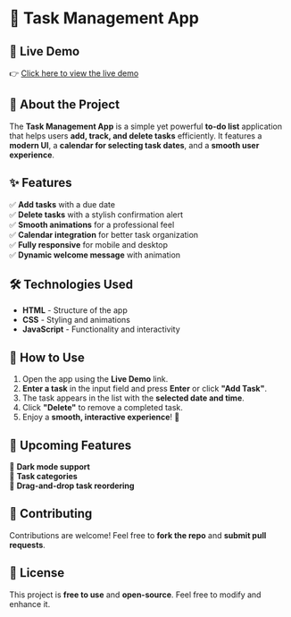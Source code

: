 # 📝 Task Management App

## 📌 Live Demo
👉 [Click here to view the live demo](https://ganesh1248.github.io/Task_Management_App/)

## 📖 About the Project
The **Task Management App** is a simple yet powerful **to-do list** application that helps users **add, track, and delete tasks** efficiently. It features a **modern UI**, a **calendar for selecting task dates**, and a **smooth user experience**.

## ✨ Features
✅ **Add tasks** with a due date  
✅ **Delete tasks** with a stylish confirmation alert  
✅ **Smooth animations** for a professional feel  
✅ **Calendar integration** for better task organization  
✅ **Fully responsive** for mobile and desktop  
✅ **Dynamic welcome message** with animation  

## 🛠️ Technologies Used
- **HTML** - Structure of the app  
- **CSS** - Styling and animations  
- **JavaScript** - Functionality and interactivity  

## 🚀 How to Use
1. Open the app using the **Live Demo** link.
2. **Enter a task** in the input field and press **Enter** or click **"Add Task"**.
3. The task appears in the list with the **selected date and time**.
4. Click **"Delete"** to remove a completed task.
5. Enjoy a **smooth, interactive experience**! 🎉


## 📌 Upcoming Features
🔹 **Dark mode support**  
🔹 **Task categories**  
🔹 **Drag-and-drop task reordering**  

## 🤝 Contributing
Contributions are welcome! Feel free to **fork the repo** and **submit pull requests**.

## 📝 License
This project is **free to use** and **open-source**. Feel free to modify and enhance it.  
